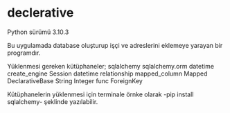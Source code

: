 # declerative
Python sürümü 3.10.3

Bu uygulamada database oluşturup işçi ve adreslerini eklemeye yarayan bir programdır.

Yüklenmesi gereken kütüphaneler;
sqlalchemy
sqlalchemy.orm
datetime
create_engine
Session
datetime 
relationship
mapped_column
Mapped
DeclarativeBase
String
Integer
func
ForeignKey

Kütüphanelerin yüklenmesi için terminale örnke olarak -pip install sqlalchemy- şeklinde yazılabilir.



